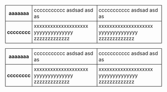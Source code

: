 <html>
<head>
<style type="text/css">
/* important styles */

.container {
   /* Attach fixed-th-table to this container,
      in order to layout fixed-th-table
      in the same way as scolled-td-table" */
   position: relative;

   /* Truncate fixed-th-table */
   overflow: hidden;
}

.fixed-th-table-wrapper td,
.fixed-th-table-wrapper th,
.scrolled-td-table-wrapper td,
.scrolled-td-table-wrapper th {
   /* Set background to non-transparent color
      because two tables are one above another.
    */
   background: white;
}
.fixed-th-table-wrapper {
   /* Make table out of flow */
   position: absolute;
}
.fixed-th-table-wrapper th {
    /* Place fixed-th-table th-cells above 
       scrolled-td-table td-cells.
     */
    position: relative;
    z-index: 1;
}
.scrolled-td-table-wrapper td {
    /* Place scrolled-td-table td-cells
       above fixed-th-table.
     */
    position: relative;
}
.scrolled-td-table-wrapper {
   /* Make horizonal scrollbar if needed */
   overflow-x: auto;
}


/* Simulating border-collapse: collapse,
   because fixed-th-table borders
   are below ".scrolling-td-wrapper table" borders
*/

table {
    border-spacing: 0;
}
td, th {
   border-style: solid;
   border-color: black;
   border-width: 1px 1px 0 0;
}
th:first-child {
   border-left-width: 1px;
}
tr:last-child td,
tr:last-child th {
   border-bottom-width: 1px;
}

/* Unimportant styles */

.container {
    width: 250px;
}
td, th {
   padding: 5px;
}
</style>
</head>

<body>
<div class="container">

<div class="fixed-th-table-wrapper">
<!-- fixed-th-table -->
<table>
    <tr>
         <th>aaaaaaa</th>
         <td>ccccccccccc asdsad asd as</td>
         <td>ccccccccccc asdsad asd as</td>
    </tr>
    <tr>
         <th>cccccccc</th>
         <td>xxxxxxxxxxxxxxxxxxxx yyyyyyyyyyyyyy zzzzzzzzzzzzz</td>
         <td>xxxxxxxxxxxxxxxxxxxx yyyyyyyyyyyyyy zzzzzzzzzzzzz</td>
    </tr>
</table>
</div>

<div class="scrolled-td-table-wrapper">
<!-- scrolled-td-table
     - same as fixed-th-table -->
<table>
    <tr>
         <th>aaaaaaa</th>
         <td>ccccccccccc asdsad asd as</td>
         <td>ccccccccccc asdsad asd as</td>
    </tr>
    <tr>
         <th>cccccccc</th>
         <td>xxxxxxxxxxxxxxxxxxxx yyyyyyyyyyyyyy zzzzzzzzzzzzz</td>
         <td>xxxxxxxxxxxxxxxxxxxx yyyyyyyyyyyyyy zzzzzzzzzzzzz</td>
    </tr>
</table>
</div>

</div>
</body>
</html>
